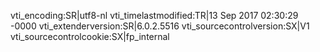 vti_encoding:SR|utf8-nl
vti_timelastmodified:TR|13 Sep 2017 02:30:29 -0000
vti_extenderversion:SR|6.0.2.5516
vti_sourcecontrolversion:SX|V1
vti_sourcecontrolcookie:SX|fp_internal
